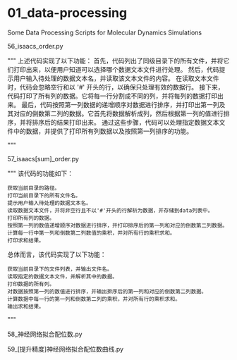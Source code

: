 # 01_data-processing
 Some Data Processing Scripts for Molecular Dynamics Simulations
 
56_isaacs_order.py

"""
上述代码实现了以下功能：
    首先，代码列出了同级目录下的所有文件，并将它们打印出来，以便用户知道可以选择哪个数据文本文件进行处理。
    然后，代码提示用户输入待处理的数据文本名，并读取该文本文件的内容。
    在读取文本文件时，代码会忽略空行和以 '#' 开头的行，以确保只处理有效的数据行。
    接下来，代码打印了所有列的数据。它将每一行分割成不同的列，并将每列的数据打印出来。
    最后，代码按照第一列数据的递增顺序对数据进行排序，并打印出第一列及其对应的倒数第二列的数据。它首先将数据解析成列，然后根据第一列的值进行排序，并将排序后的结果打印出来。
通过这些步骤，代码可以处理指定数据文本文件中的数据，并提供了打印所有列数据以及按照第一列排序的功能。

"""


57_isaacs[sum]_order.py

"""
该代码的功能如下：

    获取当前目录的路径。
    打印当前目录下的所有文件名。
    提示用户输入待处理的数据文本名。
    读取数据文本文件，并将非空行且不以'#'开头的行解析为数据，并存储到data列表中。
    打印所有列的数据。
    按照第一列的数值递增顺序对数据进行排序，并打印排序后的第一列和对应的倒数第二列数据。
    计算每一行中第一列和倒数第二列数值的乘积，并对所有行的乘积求和。
    打印求和结果。

总体而言，该代码实现了以下功能：

    获取当前目录下的文件列表，并输出文件名。
    读取指定的数据文本文件，并解析其中的数据。
    打印数据的所有列。
    对数据按照第一列的数值进行排序，并输出排序后的第一列和对应的倒数第二列数据。
    计算数据中每一行的第一列和倒数第二列的乘积，并对所有行的乘积求和。
    输出求和结果。
"""

58_神经网络拟合配位数.py




59_[提升精度]神经网络拟合配位数曲线.py
